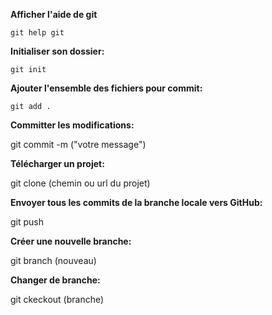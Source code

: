 **Afficher l'aide de git** 
    
    git help git

**Initialiser son dossier:**  
    
    git init

**Ajouter l'ensemble des fichiers pour commit:** 
    
    git add .

**Committer les modifications:** 
   
   git commit -m ("votre message")

**Télécharger un projet:** 
   
   git clone (chemin ou url du projet)

**Envoyer tous les commits de la branche locale vers GitHub:** 
   
   git push
   
**Créer une nouvelle branche:** 
   
   git branch (nouveau)

**Changer de branche:** 
   
   git ckeckout (branche)
